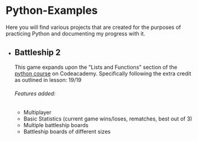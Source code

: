 # Python-Examples
Here you will find various projects that are created for the purposes of practicing Python and documenting my progress with it.
<ul>
  <li><h2>Battleship 2</h2>
This game expands upon the "Lists and Functions" section of the <a href="https://www.codecademy.com/tracks/python" target="_blank"/>python course</a> on Codeacademy. Specifically following the extra credit as outlined in lesson: 19/19</li>
    <h6>Features added:</h6>
    <ul>
      <li>Multiplayer</li>
      <li>Basic Statistics (current game wins/loses, rematches, best out of 3)</lis>
      <li>Multiple battleship boards</li>
      <li>Battleship boards of different sizes</li>
    </ul>
</ul>
